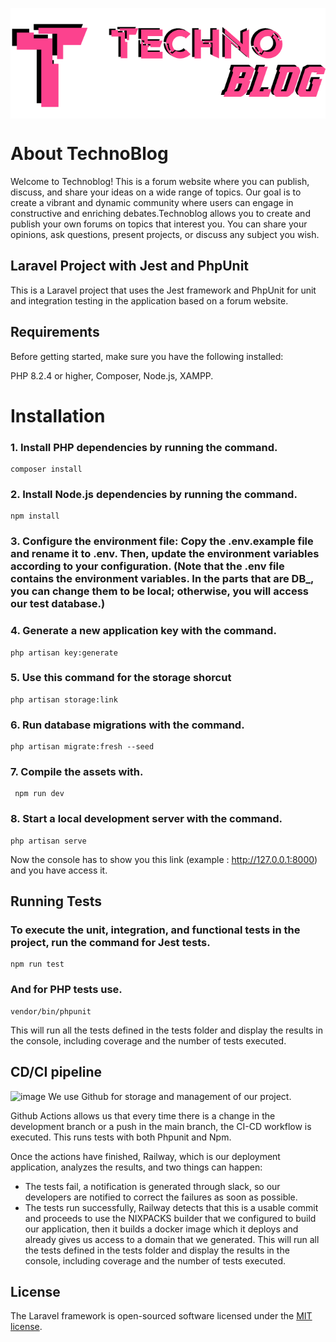 <p align="center">
  <img src="public/images/LogoTechnoblog.png" alt="Logo Technoblog" style="display: block; margin: 0 auto;">
</p>

# About TechnoBlog
Welcome to Technoblog! This is a forum website where you can publish, discuss, and share your ideas on a wide range of topics. Our goal is to create a vibrant and dynamic community where users can engage in constructive and enriching debates.Technoblog allows you to create and publish your own forums on topics that interest you. You can share your opinions, ask questions, present projects, or discuss any subject you wish.

## Laravel Project with Jest and PhpUnit

This is a Laravel project that uses the Jest framework and PhpUnit for unit and integration testing in the application based on a forum website.

## Requirements
Before getting started, make sure you have the following installed:

PHP 8.2.4 or higher,
Composer,
Node.js,
XAMPP.

# Installation

### 1. Install PHP dependencies by running the command.
    composer install
### 2. Install Node.js dependencies by running the command.
    npm install
### 3. Configure the environment file: Copy the .env.example file and rename it to .env. Then, update the environment variables according to your configuration. (Note that the .env file contains the environment variables. In the parts that are DB_, you can change them to be local; otherwise, you will access our test database.)
### 4. Generate a new application key with the command.
    php artisan key:generate
### 5. Use this command for the storage shorcut
    php artisan storage:link
### 6. Run database migrations with the command.
    php artisan migrate:fresh --seed
### 7. Compile the assets with.
     npm run dev
### 8. Start a local development server with the command.
    php artisan serve
Now the console has to show you this link (example : http://127.0.0.1:8000) and you have access it.
## Running Tests
### To execute the unit, integration, and functional tests in the project, run the command for Jest tests.
    npm run test 
### And for PHP tests use.
    vendor/bin/phpunit
This will run all the tests defined in the tests folder and display the results in the console, including coverage and the number of tests executed.
## CD/CI pipeline
![image](https://github.com/TechnoBlog-DSII/TechnoBlog/assets/95147293/152edf9c-0767-4e1e-a0fb-e9c8bf89b940)
We use Github for storage and management of our project.

Github Actions allows us that every time there is a change in the development branch or a push in the main branch, the CI-CD workflow is executed. This runs tests with both Phpunit and Npm.

Once the actions have finished, Railway, which is our deployment application, analyzes the results, and two things can happen:

- The tests fail, a notification is generated through slack, so our developers are notified to correct the failures as soon as possible.
- The tests run successfully, Railway detects that this is a usable commit and proceeds to use the NIXPACKS builder that we configured to build our application, then it builds a docker image which it deploys and already gives us access to a domain that we generated.
This will run all the tests defined in the tests folder and display the results in the console, including coverage and the number of tests executed.
## License
The Laravel framework is open-sourced software licensed under the [MIT license](https://opensource.org/licenses/MIT).
